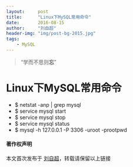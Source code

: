 ```yaml
---
layout:     post
title:      "Linux下MySQL常用命令"
date:       2016-08-15
author:     "刘自超"
header-img: "img/post-bg-2015.jpg"
tags:
    - MySQL
---
```


> “学而不思则**忘**”

# Linux下MySQL常用命令

- $ netstat -anp | grep mysql
- $ service mysql start
- $ service mysql stop
- $ service mysql status
- $ mysql -h 127.0.0.1 -P 3306 -uroot -prootpwd 




#### 著作权声明

本文首次发布于 [刘自超](https://bigdatajava.github.io/blogspot/)，转载请保留以上链接         